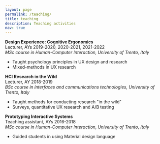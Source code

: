```yaml
---
layout: page
permalink: /teaching/
title: teaching
description: Teaching activities
nav: true
---
```

<p>
<b>Design Experience: Cognitive Ergonomics</b><br> 
Lecturer, AYs 2019-2020, 2020-2021, 2021-2022<br> 
<i>MSc course in Human-Computer Interaction, University of Trento, Italy</i>
<ul>
<li>Taught psychology principles in UX design and research</li>
<li>Mixed-methods in UX research</li>
</ul>
</p>

<p>
<b>HCI Research in the Wild</b><br> 
Lecturer, AY 2018-2019<br> 
<i>BSc course in Interfaces and communications technologies, University of Trento, Italy</i>
<ul>
<li>Taught methods for conducting research "in the wild"</li>
<li>Surveys, quantitative UX research and A/B testing</li>
</ul>
</p>

<p>
<b>Prototyping Interactive Systems</b><br> 
Teaching assistant, AYs 2016-2018<br> 
<i>MSc course in Human-Computer Interaction, University of Trento, Italy</i>
<ul>
<li>Guided students in using Material design language</li>
</ul>
</p>

